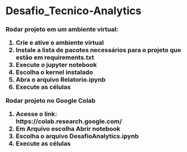 # Desafio_Tecnico-Analytics

<h3>
Rodar projeto em um ambiente virtual:
  <ol>
    <li>Crie e ative o ambiente virtual</li>
    <li>Instale a lista de pacotes necessários para o projeto que estão em requirements.txt</li>
    <li>Execute o jupyter notebook</li>
    <li>Escolha o kernel instalado</li>
    <li>Abra o arquivo Relatorio.ipynb</li>
    <li>Execute as células</li>
  </ol>
Rodar projeto no Google Colab
  <ol>
    <li>Acesse o link:</li>
    <link>https://colab.research.google.com/</link>
    <li>Em Arquivo escolha Abrir notebook</li>
    <li>Escolha o arquivo DesafioAnalytics.ipynb</li>
    <li>Execute as células</li>
  </ol>
</h3>
